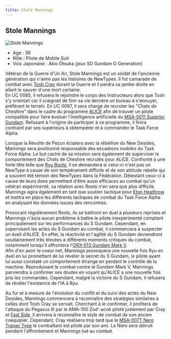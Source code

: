 ```yaml
---
title: Stole Mannings
---
```


Stole Mannings
--------------


![Stole Mannings](/images/stories/saga/sentinel/persos/stolemannings.jpg)


* Age : 36
* Rôle : Pilote de Mobile Suit
* Voix Japonaise : Akio Ôtsuka (jeux SD Gundam G Generation)


Vétéran de la Guerre d'Un An, Stole Mannings est un soldat de l'ancienne génération qui n'aime pas les histoires de NewTypes. Il fut camarade de combat avec [Tosh Cray](uc/gundam-sentinel/tosh-cray.html) durant la Guerre et il perdra sa jambe droite en allant le sauver d'une mort certaine.   
En UC 0085, il refusera le rejoindre le corps des Instructeurs alors que Tosh s'y orientait car il craignait de finir sa vie derrière un bureau à s'ennuyer, préférant le terrain. En UC 0087, il sera chargé de recruter les "Chats de Cheshire" dans le cadre du programme [ALICE](uc/gundam-sentinel/alice.html) afin de trouver un pilote compatible pour faire évoluer l'intelligence artificielle du [MSA-0011 Superior Gundam](uc/gundam-sentinel/msa-0011-s-gundam.html). Refusant à l'origine de participer à ce programme, il finira contraint par ses supérieurs à obtempérer et à commander le Task Force Alpha.


Lorsque la Révolte de Pezun éclatera avec la rébellion du New Desides, Mannings sera positionné responsable des escadrons mobiles du Task Force Alpha. Le but caché de sa mission sera également de superviser le comportement des Chats de Cheshire recrutés pour ALICE. Confronté à une forte tête telle que [Ryu Roots](uc/gundam-sentinel/ryu-roots.html), il se demandera si celui-ci n'est pas un NewType à cause de son tempérament difficile et de son attitude rebelle qui a souvent été témoin des NewTypes dans la Fédération. Détestant ceux-ci à cause de leurs dons permettant d'être aussi efficaces au combat qu'un vétéran expérimenté, sa relation avec Roots n'en sera que plus difficile.   
Mannings agira également en tant que soutien tactique pour [Eton Heathrow](uc/gundam-sentinel/eton-heathrow.html) et mettra en place les différents tactiques de combat du Task Force Alpha en analysant les données issues des rencontres.


Provocant régulièrement Roots, ils se battront en duel à plusieurs reprises et Mannings n'aura aucun problème à battre le pilote inexpérimenté comptant principalement sur les performances du S Gundam. Cependant, en supervisant les actes du S Gundam au combat, il commencera à suspecter un éveil d'ALICE. En effet, la réactivité et l'agilité du S Gundam deviendront soudainement très élevées à différents moments critiques du combat, notamment lorsqu'il affrontera l'[ORX-013 Gundam Mark V](uc/gundam-sentinel/orx-013-gundam-mk-v.html).   
Afin d'en avoir le coeur net, Mannings provoquera une nouvelle fois Ryu en duel en lui promettant de lui révéler le secret du S Gundam, le pilote ayant lui aussi constaté un comportement étrange en perdant le contrôle de la machine. Reproduisant le combat contre le Gundam Mark V, Mannings parviendra à confirmer ses doutes en voyant qu'ALICE a une nouvelle fois pris les commandes. Cependant, malgré la victoire du S Gundam, il refusera de révéler l'existence de l'IA à Ryu.


Au fur et à mesure de l'évolution du conflit et du suivi des actes du New Desides, Mannings commencera à reconnaître des stratégies similaires à celles dont Tosh Cray se servait. Cherchant à le confirmer, il profitera de l'attaque du Pegasus III par le AMA-100 Zod'-acok piloté justement par Cray et [Fast Side](uc/gundam-sentinel/fast-side.html), il arrivera à reconnaître le style de combat de son ancien coéquipier. Cependant, Cray réalisera trop tard que le [MSA-007T Nero Trainer Type](uc/gundam-sentinel/msa-007t-nero-trainer-type.html) le combattant est piloté par son ami. Le Nero sera détruit pendant l'affrontement et Mannings tué au combat.

